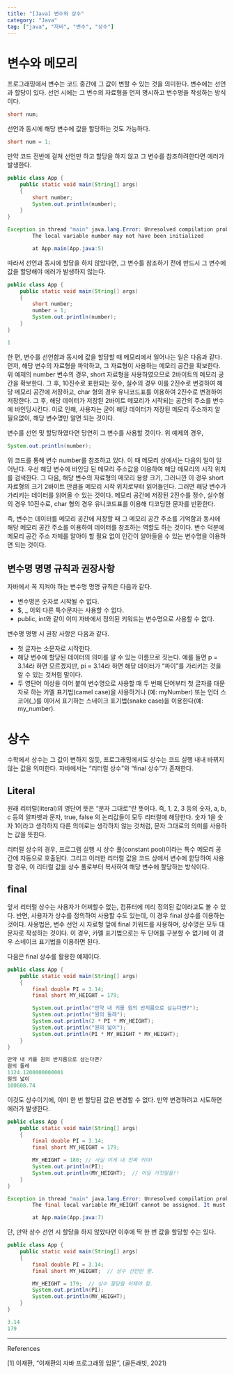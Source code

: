 ```yaml
---
title: "[Java] 변수와 상수"
category: "Java"
tag: ["java", "자바", "변수", "상수"]
---
```


# 변수와 메모리

프로그래밍에서 변수는 코드 중간에 그 값이 변할 수 있는 것을 의미한다. 변수에는 선언과 할당이 있다. 선언 시에는 그 변수의 자료형을 먼저 명시하고 변수명을 작성하는 방식이다. 

```java
short num;
```

선언과 동시에 해당 변수에 값을 할당하는 것도 가능하다. 

```java
short num = 1;
```

만약 코드 전반에 걸쳐 선언만 하고 할당을 하지 않고 그 변수를 참조하려한다면 에러가 발생한다. 

```java
public class App {
    public static void main(String[] args)
    {
        short number;
        System.out.println(number);
    }
}

```

```java
Exception in thread "main" java.lang.Error: Unresolved compilation problem: 
        The local variable number may not have been initialized

        at App.main(App.java:5)
```

따라서 선언과 동시에 할당을 하지 않았다면, 그 변수를 참조하기 전에 반드시 그 변수에 값을 할당해야 에러가 발생하지 않는다. 

```java
public class App {
    public static void main(String[] args)
    {
        short number;
        number = 1;
        System.out.println(number);
    }
}

```

```java
1
```

한 편, 변수를 선언함과 동시에 값을 할당할 때 메모리에서 일어나는 일은 다음과 같다. 먼저, 해당 변수의 자료형을 파악하고, 그 자료형이 사용하는 메모리 공간을 확보한다. 위 예제의 number 변수의 경우, short 자료형을 사용하였으므로 2바이트의 메모리 공간을 확보한다. 그 후, 10진수로 표현되는 정수, 실수의 경우 이를 2진수로 변경하여 해당 메모리 공간에 저장하고, char 형의 경우 유니코드표를 이용하여 2진수로 변경하여 저장한다. 그 후, 해당 데이터가 저장된 2바이트 메모리가 시작되는 공간의 주소를 변수에 바인딩시킨다. 이로 인해, 사용자는 굳이 해당 데이터가 저장된 메모리 주소까지 알 필요없이, 해당 변수명만 알면 되는 것이다. 

변수를 선언 및 할당하였다면 당연히 그 변수를 사용할 것이다. 위 예제의 경우, 

```java
System.out.println(number);
```

위 코드를 통해 변수 number를 참조하고 있다. 이 때 메모리 상에서는 다음의 일이 일어난다. 우선 해당 변수에 바인딩 된 메모리 주소값을 이용하여 해당 메모리의 시작 위치를 검색한다. 그 다음, 해당 변수의 자료형의 메모리 용량 크기, 그러니깐 이 경우 short 자료형의 크기 2바이트 만큼을 메모리 시작 위치로부터 읽어들인다. 그러면 해당 변수가 가리키는 데이터를 읽어올 수 있는 것이다. 메모리 공간에 저장된 2진수를 정수, 실수형의 경우 10진수로, char 형의 경우 유니코드표를 이용해 디코딩한 문자를 반환한다. 

즉, 변수는 데이터를 메모리 공간에 저장할 때 그 메모리 공간 주소를 기억함과 동시에 해당 메모리 공간 주소를 이용하여 데이터를 참조하는 역할도 하는 것이다. 변수 덕분에 메모리 공간 주소 자체를 알아야 할 필요 없이 인간이 알아들을 수 있는 변수명을 이용하면 되는 것이다. 

## 변수명 명명 규칙과 권장사항

자바에서 꼭 지켜야 하는 변수명 명명 규칙은 다음과 같다.

- 변수명은 숫자로 시작될 수 없다.
- $, _ 이외 다른 특수문자는 사용할 수 없다.
- public, int와 같이 이미 자바에서 정의된 키워드는 변수명으로 사용할 수 없다.

변수명 명명 시 권장 사항은 다음과 같다. 

- 첫 글자는 소문자로 시작한다.
- 해당 변수에 할당된 데이터의 의미를 알 수 있는 이름으로 짓는다. 예를 들면 p = 3.14라 하면 모르겠지만, pi = 3.14라 하면 해당 데이터가 “파이”를 가리키는 것을 알 수 있는 것처럼 말이다.
- 두 영단어 이상을 이어 붙여 변수명으로 사용할 때 두 번째 단어부터 첫 글자를 대문자로 하는 카멜 표기법(camel case)을 사용하거나 (예: myNumber) 또는 언더 스코어(_)를 이어서 표기하는 스네이크 표기법(snake case)을 이용한다(예: my_number).

# 상수

수학에서 상수는 그 값이 변하지 않듯, 프로그래밍에서도 상수는 코드 실행 내내 바뀌지 않는 값을 의미한다. 자바에서는 “리터럴 상수”와 “final 상수”가 존재한다. 

## Literal

원래 리터럴(literal)의 영단어 뜻은 “문자 그대로”란 뜻이다. 즉, 1, 2, 3 등의 숫자, a, b, c 등의 알파벳과 문자, true, false 의 논리값들이 모두 리터럴에 해당한다. 숫자 1을 숫자 1이라고 생각하지 다른 의미로는 생각하지 않는 것처럼, 문자 그대로의 의미를 사용하는 값을 뜻한다. 

리터럴 상수의 경우, 프로그램 실행 시 상수 풀(constant pool)이라는 특수 메모리 공간에 자동으로 호출된다. 그리고 이러한 리터럴 값을 코드 상에서 변수에 핟당하여 사용할 경우, 이 리터럴 값을 상수 풀로부터 복사하여 해당 변수에 할당하는 방식이다. 

## final

앞서 리터럴 상수는 사용자가 어찌할수 없는, 컴퓨터에 미리 정의된 값이라고도 볼 수 있다. 반면, 사용자가 상수를 정의하여 사용할 수도 있는데, 이 경우 final 상수를 이용하는 것이다. 사용법은, 변수 선언 시 자료형 앞에 final 키워드를 사용하며, 상수명은 모두 대문자로 작성하는 것이다. 이 경우, 카멜 표기법으로는 두 단어를 구분할 수 없기에 이 경우 스네이크 표기법을 이용하면 된다. 

다음은 final 상수를 활용한 예제이다.

```java
public class App {
    public static void main(String[] args)
    {
        final double PI = 3.14;
        final short MY_HEIGHT = 179;

        System.out.println("만약 내 키를 원의 반지름으로 삼는다면?");
        System.out.println("원의 둘레");
        System.out.println(2 * PI * MY_HEIGHT);
        System.out.println("원의 넓이");
        System.out.println(PI * MY_HEIGHT * MY_HEIGHT);
    }
}

```

```java
만약 내 키를 원의 반지름으로 삼는다면?
원의 둘레
1124.1200000000001
원의 넓이
100608.74
```

이것도 상수이기에, 이미 한 번 할당된 값은 변경할 수 없다. 만약 변경하려고 시도하면 에러가 발생한다. 

```java
public class App {
    public static void main(String[] args)
    {
        final double PI = 3.14;
        final short MY_HEIGHT = 179;

        MY_HEIGHT = 180; // 사실 이게 내 진짜 키야!
        System.out.println(PI);
        System.out.println(MY_HEIGHT);  // 어딜 거짓말을!!
    }
}

```

```java
Exception in thread "main" java.lang.Error: Unresolved compilation problem: 
        The final local variable MY_HEIGHT cannot be assigned. It must be blank and not using a compound assignment

        at App.main(App.java:7)
```

단, 만약 상수 선언 시 할당을 하지 않았다면 이후에 딱 한 번 값을 할당할 수는 있다. 

```java
public class App {
    public static void main(String[] args)
    {
        final double PI = 3.14;
        final short MY_HEIGHT;  // 상수 선언만 함.

        MY_HEIGHT = 179;  // 상수 할당을 이제야 함.
        System.out.println(PI);
        System.out.println(MY_HEIGHT);
    }
}

```

```java
3.14
179
```


-----
References

[1] 이재환, “이재환의 자바 프로그래밍 입문”, (골든래빗, 2021)